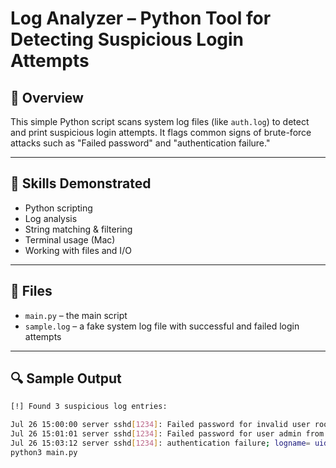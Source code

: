 # Log Analyzer – Python Tool for Detecting Suspicious Login Attempts

## 📌 Overview
This simple Python script scans system log files (like `auth.log`) to detect and print suspicious login attempts. It flags common signs of brute-force attacks such as "Failed password" and "authentication failure."

---

## 🧠 Skills Demonstrated
- Python scripting
- Log analysis
- String matching & filtering
- Terminal usage (Mac)
- Working with files and I/O

---

## 📂 Files
- `main.py` – the main script
- `sample.log` – a fake system log file with successful and failed login attempts

---

## 🔍 Sample Output

```bash
[!] Found 3 suspicious log entries:

Jul 26 15:00:00 server sshd[1234]: Failed password for invalid user root from 192.168.1.10 port 22 ssh2
Jul 26 15:01:01 server sshd[1234]: Failed password for user admin from 192.168.1.20 port 22 ssh2
Jul 26 15:03:12 server sshd[1234]: authentication failure; logname= uid=0 euid=0 tty=ssh ruser= rhost=192.168.1.40
python3 main.py
